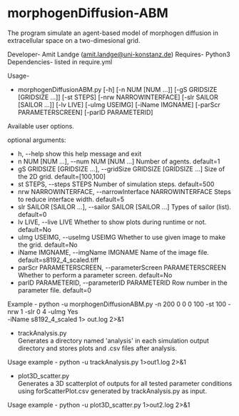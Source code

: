 # morphogenDiffusion-ABM
The program simulate an agent-based model of morphogen diffusion in extracellular space on a two-dimesional grid.

Developer- Amit Landge (amit.landge@uni-konstanz.de)
Requires- Python3
Dependencies- listed in require.yml

Usage-
- morphogenDiffusionABM.py [-h] [-n NUM [NUM ...]]
                                [-gS GRIDSIZE [GRIDSIZE ...]] [-st STEPS]
                                [-nrw NARROWINTERFACE]
                                [-slr SAILOR [SAILOR ...]] [-lv LIVE]
                                [-uImg USEIMG] [-iName IMGNAME]
                                [-parScr PARAMETERSCREEN] [-parID PARAMETERID]

Available user options.

optional arguments:
  - h, --help            show this help message and exit
  - n NUM [NUM ...], --num NUM [NUM ...]
                        Number of agents. default=1
  - gS GRIDSIZE [GRIDSIZE ...], --gridSize GRIDSIZE [GRIDSIZE ...]
                        Size of the 2D grid. default=[100,100]
  - st STEPS, --steps STEPS
                        Number of simulation steps. default=500
  - nrw NARROWINTERFACE, --narrowInterface NARROWINTERFACE
                        Steps to reduce interface width. default=5
  - slr SAILOR [SAILOR ...], --sailor SAILOR [SAILOR ...]
                        Types of sailor (list). default=0
  - lv LIVE, --live LIVE
                        Whether to show plots during runtime or not.
                        default=No
  - uImg USEIMG, --useImg USEIMG
                        Whether to use given image to make the grid.
                        default=No
  - iName IMGNAME, --imgName IMGNAME
                        Name of the image file. default=s8192_4_scaled.tiff
  - parScr PARAMETERSCREEN, --parameterScreen PARAMETERSCREEN
                        Whether to perform a parameter screen. default=No
  - parID PARAMETERID, --parameterID PARAMETERID
                        Row number in the parameter file. default=0

Example -
python -u morphogenDiffusionABM.py -n 200 0 0 0 100 -st 100 -nrw 1 -slr 0 4 -uImg Yes \
-iName s8192_4_scaled 1> out.log 2>&1

- trackAnalysis.py \
Generates a directory named 'analysis' in each simulation output directory and stores plots and .csv files after analysis.

Usage example -
python -u trackAnalysis.py 1>out1.log 2>&1

- plot3D_scatter.py \
Generates a 3D scatterplot of outputs for all tested parameter conditions using forScatterPlot.csv generated by trackAnalysis.py as input.

Usage example -
python -u plot3D_scatter.py 1>out2.log 2>&1
